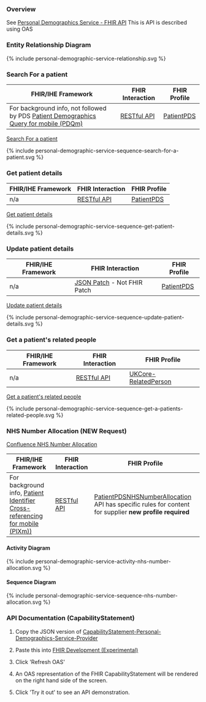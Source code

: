 ### Overview

See [Personal Demographics Service - FHIR API](https://digital.nhs.uk/developer/api-catalogue/personal-demographics-service-fhir)
This is API is described using OAS

### Entity Relationship Diagram

{% include personal-demographic-service-relationship.svg %}


### Search For a patient

| FHIR/IHE Framework                                                                                                                  | FHIR Interaction                              | FHIR Profile                                                |
|-------------------------------------------------------------------------------------------------------------------------------------|-----------------------------------------------|-------------------------------------------------------------|
| For background info, not followed by PDS [Patient Demographics Query for mobile (PDQm)](https://profiles.ihe.net/ITI/PDQm/index.html) | [RESTful API](restful-api.html) | [PatientPDS](StructureDefinition-PatientPDS.html) | 

[Search For a patient](https://digital.nhs.uk/developer/api-catalogue/personal-demographics-service-fhir#get-/Patient)

{% include personal-demographic-service-sequence-search-for-a-patient.svg %}

### Get patient details

| FHIR/IHE Framework | FHIR Interaction                              | FHIR Profile                                                |
|--------------------|-----------------------------------------------|-------------------------------------------------------------|
| n/a | [RESTful API](restful-api.html) | [PatientPDS](StructureDefinition-PatientPDS.html) | 

[Get patient details](https://digital.nhs.uk/developer/api-catalogue/personal-demographics-service-fhir#get-/Patient/-id-)

{% include personal-demographic-service-sequence-get-patient-details.svg %}

### Update patient details

| FHIR/IHE Framework | FHIR Interaction                                                             | FHIR Profile                                                |
|--------------------|------------------------------------------------------------------------------|-------------------------------------------------------------|
| n/a | [JSON Patch](https://datatracker.ietf.org/doc/html/rfc6902) - Not FHIR Patch | [PatientPDS](StructureDefinition-PatientPDS.html) | 

[Update patient details](https://digital.nhs.uk/developer/api-catalogue/personal-demographics-service-fhir#patch-/Patient/-id-)

{% include personal-demographic-service-sequence-update-patient-details.svg %}

### Get a patient's related people

| FHIR/IHE Framework | FHIR Interaction                              | FHIR Profile                                                   |
|--------------------|-----------------------------------------------|----------------------------------------------------------------|
| n/a | [RESTful API](restful-api.html) | [UKCore-RelatedPerson](StructureDefinition-RelatedPerson.html) | 

[Get a patient's related people](https://digital.nhs.uk/developer/api-catalogue/personal-demographics-service-fhir#get-/Patient/-id-/RelatedPerson)

{% include personal-demographic-service-sequence-get-a-patients-related-people.svg %}

### NHS Number Allocation (NEW Request)

[Confluence NHS Number Allocation](https://nhsd-confluence.digital.nhs.uk/display/DEMGRPH/PDS+FHIR+-+NHS+Number+Allocation+Analysis)

| FHIR/IHE Framework | FHIR Interaction                              | FHIR Profile                                                                                                                                                     |
|--------------------|-----------------------------------------------|------------------------------------------------------------------------------------------------------------------------------------------------------------------|
| For background info, [Patient Identifier Cross-referencing for mobile (PIXm))](https://profiles.ihe.net/ITI/PIXm/index.html) | [RESTful API](restful-api.html) | [PatientPDSNHSNumberAllocation](StructureDefinition-PatientPDSNHSNumberAllocation.html) API has specific rules for content for supplier **new profile required** | 

#### Activity Diagram 

{% include personal-demographic-service-activity-nhs-number-allocation.svg %}

#### Sequence Diagram

{% include personal-demographic-service-sequence-nhs-number-allocation.svg %}


### API Documentation (CapabilityStatement) 

1. Copy the JSON version of [CapabilityStatement-Personal-Demographics-Service-Provider](CapabilityStatement-Personal-Demographics-Service-Provider.html)

2. Paste this into [FHIR Development (Experimental)](https://nhsdigital.github.io/IOPS-Validation-UI/api)

3. Click 'Refresh OAS'

4. An OAS representation of the FHIR CapabilityStatement will be rendered on the right hand side of the screen.

5. Click 'Try it out' to see an API demonstration.

